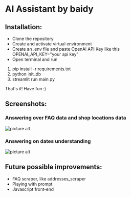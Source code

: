 # AI Assistant by baidy

## Installation:

* Clone the repository
* Create and activate virtual environment
* Create an .env file and paste OpenAI API Key like this OPENAI_API_KEY="your api key"
* Open terminal and run
1. pip install -r requirements.txt
2. python init_db
3. streamlit run main.py

That's it! Have fun :)

## Screenshots:
### Answering over FAQ data and shop locations data
![picture alt](https://res.cloudinary.com/dbtmzypoa/image/upload/v1685568518/AI%20helper%20screenshots/w5qwhw6xay07yw9egmol.png "Answering over FAQ data and shop locations data")
### Answering on dates understanding
![picture alt](https://res.cloudinary.com/dbtmzypoa/image/upload/v1685568518/AI%20helper%20screenshots/r6ra55ozvkymnggbkd7c.png "Answering on dates understanding")

## Future possible improvements:

* FAQ scraper, like addresses_scraper
* Playing with prompt
* Javascript front-end

